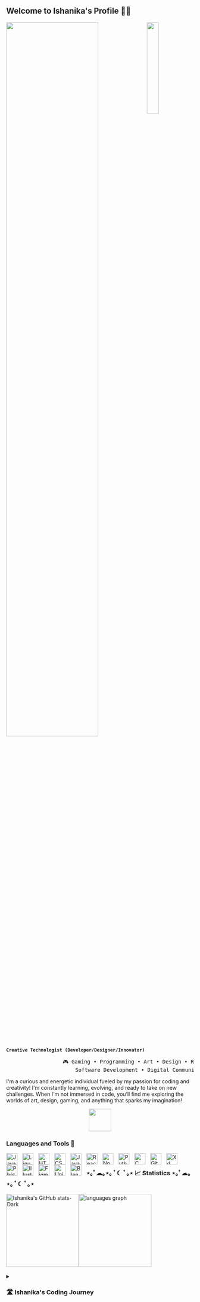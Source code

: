 ## Welcome to Ishanika's Profile 👋🏾

<img src="https://assets.pinterest.com/ext/embed.html?id=34269647161118124" width="25%" align="right" />

<img src="https://readme-typing-svg.demolab.com?font=Inconsolata&weight=500&size=50&duration=4000&pause=300&color=BDB5D5&center=true&vCenter=true&multiline=true&repeat=false&random=false&width=1300&height=140&lines=Hello!;I'm+Ishanika%2C+a+tech+whiz+and+creative+enthusiast+%E2%9C%A9" width="70%" />
<br>


**`Creative Technologist (Developer/Designer/Innovator)`**


<pre>
                  🎮 Gaming • Programming • Art • Design • Reading 📚
                      Software Development • Digital Communication
</pre>




I'm a curious and energetic individual fueled by my passion for coding and creativity! I'm constantly learning, evolving, and ready to take on new challenges. When I'm not immersed in code, you’ll find me exploring the worlds of art, design, gaming, and anything that sparks my imagination!

<p align="center">
    <img src="https://i.pinimg.com/originals/0b/a2/03/0ba20349db892b58c9589bc74c5b4419.gif" height="60" />
</p>

### Languages and Tools 🧰

<img align="left" alt="Java" width="30px" style="padding-right:10px;" src="https://cdn.jsdelivr.net/gh/devicons/devicon/icons/java/java-original.svg"/>
<img align="left" alt="Linux" width="30px" style="padding-right:10px;" src="https://cdn.jsdelivr.net/gh/devicons/devicon/icons/linux/linux-original.svg" />
<img align="left" alt="HTML" width="30px" style="padding-right:10px;" src="https://cdn.jsdelivr.net/gh/devicons/devicon/icons/html5/html5-plain.svg" />
<img align="left" alt="CSS" width="30px" style="padding-right:10px;" src="https://cdn.jsdelivr.net/gh/devicons/devicon/icons/css3/css3-plain.svg" />
<img align="left" alt="JavaScript" width="30px" style="padding-right:10px;" src="https://cdn.jsdelivr.net/gh/devicons/devicon/icons/javascript/javascript-plain.svg" />
<img align="left" alt="React" width="30px" style="padding-right:10px;" src="https://cdn.jsdelivr.net/gh/devicons/devicon/icons/react/react-original.svg" />
<img align="left" alt="NodeJS" width="30px" style="padding-right:10px;" src="https://cdn.jsdelivr.net/gh/devicons/devicon/icons/nodejs/nodejs-original.svg" />
<img align="left" alt="Python" width="30px" style="padding-right:10px;" src="https://cdn.jsdelivr.net/gh/devicons/devicon/icons/python/python-plain.svg" />
<img align="left" alt="C" width="30px" style="padding-right:10px;" src="https://marketplacedesignoye.s3.ap-south-1.amazonaws.com/c-programming-language-icon-symbol-logo-vector-_607.png" />
<img align="left" alt="GitHub" width="30px" style="padding-right:10px;" src="https://upload.wikimedia.org/wikipedia/commons/thumb/a/ae/Github-desktop-logo-symbol.svg/2048px-Github-desktop-logo-symbol.svg.png" />
<img align="left" alt="Xd" width="30px" style="padding-right:10px;" src="https://static-00.iconduck.com/assets.00/adobe-xd-icon-2048x2048-n4c7t4w4.png" />
<img align="left" alt="Photoshop" width="30px" style="padding-right:10px;" src="https://upload.wikimedia.org/wikipedia/commons/thumb/a/af/Adobe_Photoshop_CC_icon.svg/2101px-Adobe_Photoshop_CC_icon.svg.png" />
<img align="left" alt="Illustrator" width="30px" style="padding-right:10px;" src="https://upload.wikimedia.org/wikipedia/commons/thumb/f/fb/Adobe_Illustrator_CC_icon.svg/1200px-Adobe_Illustrator_CC_icon.svg.png" />
<img align="left" alt="Figma" width="30px" style="padding-right:10px;" src="https://cdn.sanity.io/images/599r6htc/regionalized/46a76c802176eb17b04e12108de7e7e0f3736dc6-1024x1024.png?w=804&h=804&q=75&fit=max&auto=format" />
<img align="left" alt="Unity" width="30px" style="padding-right:10px;" src="https://preview.redd.it/81nwobjayd181.png?width=512&format=png&auto=webp&s=027cac2b3ddd6f7b3f5e60a783706d1d0e8151ec" />
<img align="left" alt="Blender" width="30px" style="padding-right:10px;" src="https://upload.wikimedia.org/wikipedia/commons/thumb/0/0c/Blender_logo_no_text.svg/512px-Blender_logo_no_text.svg.png" />
<br />


### ⋆｡ﾟ☁︎｡⋆｡ ﾟ☾ ﾟ｡⋆ 📈 Statistics ⋆｡ﾟ☁︎｡⋆｡ ﾟ☾ ﾟ｡⋆
<div style="display: flex; align-items: center;">
    <a href="https://github.com/ishanikax/github-readme-stats#responsive-card-theme#gh-dark-mode-only">
    <img src="https://github-readme-stats.vercel.app/api?username=ishanikax&show_icons=true&theme=github_dark&hide_border=true&card_width=350#gh-dark-mode-only" height="195" alt="Ishanika's GitHub stats-Dark" />
  </a>
  <img src="https://github-readme-stats.vercel.app/api/top-langs?username=maurodesouza&locale=en&hide_title=false&layout=compact&card_width=320&langs_count=5&theme=yeblu&hide_border=false" height="195" alt="languages graph" />
  
</div>


<br>
<details>
 <summary><h3>🛣️ Ishanika's Coding Journey</h3></summary>
   I began my coding journey as an eager computer science student, excited to dive into the world of programming—code, Unix, Unity, and all the theory behind it. As I immersed myself, I quickly realized it wasn't just about making things work; it was about creating experiences. The logic of programming fascinated me, but what truly sparked my passion was how design played a role in shaping how people interacted with technology. This curiosity led me to UX/UI design, where I could blend creativity with problem-solving, and turn code into something both functional and beautiful. That’s when I knew I’d found my path. I not only focus on software development but also expand my skills in communication and creative technologies. During my time at university, I explored diverse subjects like synthetic realities and online interactive communication, further fueling my passion for the creative side of tech. These experiences helped me broaden my perspective and sharpen my design thinking. My goal is to combine all these skills—coding, creativity, and communication—to push forward and create engaging, meaningful digital experiences that make a real impact.
</details></break>


<!--
**ishanikax/ishanikax** is a ✨ _special_ ✨ repository because its `README.md` (this file) appears on your GitHub profile.

Here are some ideas to get you started:

- 🔭 I’m currently working on ...
- 🌱 I’m currently learning ...
- 👯 I’m looking to collaborate on ...
- 🤔 I’m looking for help with ...
- 💬 Ask me about ...
- 📫 How to reach me: ...
- 😄 Pronouns: ...
- ⚡ Fun fact: ...
-->
